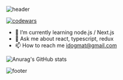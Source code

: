 ![header](https://capsule-render.vercel.app/api?height=200&type=waving&desc=Frontend%20Developer&text=Evgeny%20Rodin&animation=scaleIn&fontSize=70&fontAlign=73&fontAlignY=40&descSize=20&descAlignY=15&descAlign=59&color=gradient1&fontColor=fff)

[![codewars](https://www.codewars.com/users/idogmat/badges/large)](https://www.codewars.com/users/idogmat)

- 🌱 I’m currently learning node.js / Next.js
- 💬 Ask me about react, typescript, redux
- 📫 How to reach me idogmat@gmail.com

![Anurag's GitHub stats](https://github-readme-stats.vercel.app/api?username=idogmat&show_icons=true&bg_color=5c5c5c&title_color=ffffff&text_color=ffffff&icon_color=ecb613)


![footer](https://capsule-render.vercel.app/api?section=footer&type=waving&color=gradient1&fontColor=fff)
